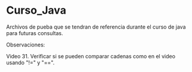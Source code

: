 # Curso_Java
Archivos de pueba que se tendran de referencia durante el curso de java para futuras consultas.


Observaciones:

Video 31. Verificar si se pueden comparar cadenas como en el video usando "!=" y "==".

